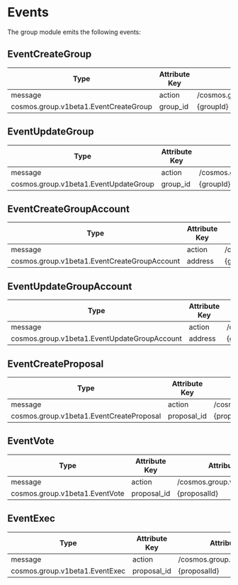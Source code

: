 <!--
order: 4
-->

# Events

The group module emits the following events:

## EventCreateGroup

| Type                                  | Attribute Key | Attribute Value                       |
|---------------------------------------|---------------|---------------------------------------|
| message                               | action        | /cosmos.group.v1beta1.Msg/CreateGroup |
| cosmos.group.v1beta1.EventCreateGroup | group_id      | {groupId}                             |

## EventUpdateGroup

| Type                                  | Attribute Key | Attribute Value                                                 |
|---------------------------------------|---------------|-----------------------------------------------------------------|
| message                               | action        | /cosmos.group.v1beta1.Msg/UpdateGroup{Admin\|Metadata\|Members} |
| cosmos.group.v1beta1.EventUpdateGroup | group_id      | {groupId}                                                       |

## EventCreateGroupAccount

| Type                                         | Attribute Key | Attribute Value                              |
|----------------------------------------------|---------------|----------------------------------------------|
| message                                      | action        | /cosmos.group.v1beta1.Msg/CreateGroupAccount |
| cosmos.group.v1beta1.EventCreateGroupAccount | address       | {groupAccountAddress}                        |

## EventUpdateGroupAccount

| Type                                         | Attribute Key | Attribute Value                                                               |
|----------------------------------------------|---------------|-------------------------------------------------------------------------------|
| message                                      | action        | /cosmos.group.v1beta1.Msg/UpdateGroupAccount{Admin\|Metadata\|DecisionPolicy} |
| cosmos.group.v1beta1.EventUpdateGroupAccount | address       | {groupAccountAddress}                                                         |

## EventCreateProposal

| Type                                     | Attribute Key | Attribute Value                          |
|------------------------------------------|---------------|------------------------------------------|
| message                                  | action        | /cosmos.group.v1beta1.Msg/CreateProposal |
| cosmos.group.v1beta1.EventCreateProposal | proposal_id   | {proposalId}                             |

## EventVote

| Type                           | Attribute Key | Attribute Value                |
|--------------------------------|---------------|--------------------------------|
| message                        | action        | /cosmos.group.v1beta1.Msg/Vote |
| cosmos.group.v1beta1.EventVote | proposal_id   | {proposalId}                   |

## EventExec

| Type                           | Attribute Key | Attribute Value                |
|--------------------------------|---------------|--------------------------------|
| message                        | action        | /cosmos.group.v1beta1.Msg/Exec |
| cosmos.group.v1beta1.EventExec | proposal_id   | {proposalId}                   |